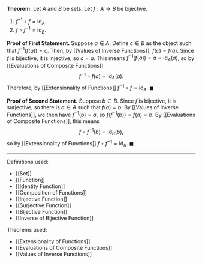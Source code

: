 **Theorem.** Let $A$ and $B$ be sets. Let $f:A\to B$ be bijective.
1. $f^{-1}\circ f=\text{id}_{A}$.
2. $f\circ f^{-1}=\text{id}_{B}$.

**Proof of First Statement.** Suppose $a\in A$. Define $c\in B$ as the object such that $f^{-1}(f(a))=c$. Then, by [[Values of Inverse Functions]], $f(c)=f(a)$. Since $f$ is bijective, it is injective, so $c=a$. This means $f^{-1}(f(a))=a=\text{id}_{A}(a)$, so by [[Evaluations of Composite Functions]] $$f^{-1}\circ f(a)=\text{id}_{A}(a).$$Therefore, by [[Extensionality of Functions]] $f^{-1}\circ f=\text{id}_{A}$. $\blacksquare$

**Proof of Second Statement.** Suppose $b\in B$. Since $f$ is bijective, it is surjective, so there is $a\in A$ such that $f(a)=b$. By [[Values of Inverse Functions]], we then have $f^{-1}(b)=a$, so $f(f^{-1}(b))=f(a)=b$. By [[Evaluations of Composite Functions]], this means $$f\circ f^{-1}(b)=\text{id}_{B}(b),$$so by [[Extensionality of Functions]] $f\circ f^{-1}=\text{id}_{B}$. $\blacksquare$
***
Definitions used:
- [[Set]]
- [[Function]]
- [[Identity Function]]
- [[Composition of Functions]]
- [[Injective Function]]
- [[Surjective Function]]
- [[Bijective Function]]
- [[Inverse of Bijective Function]]

Theorems used:
- [[Extensionality of Functions]]
- [[Evaluations of Composite Functions]]
- [[Values of Inverse Functions]]